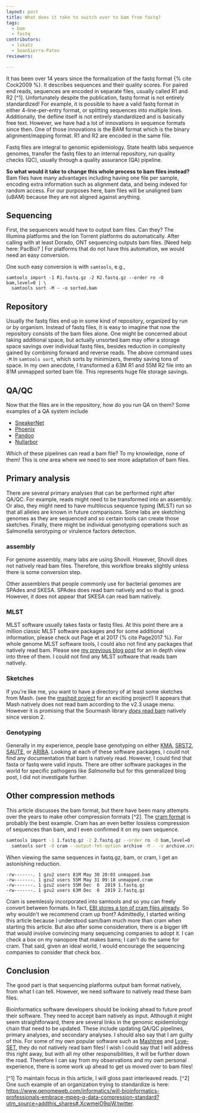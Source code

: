 ```yaml
---
layout: post
title: What does it take to switch over to bam from fastq?
tags:
  - bam
  - fastq 
contributors:
  - lskatz
  - SeanSierra-Patev
reviewers:

---
```


It has been over 14 years since the formalization of the fastq format {% cite Cock2009 %}.
It describes sequences and their quality scores.
For paired end reads, sequences are encoded in separate files, usually called R1 and R2 [^1].
Unfortunately despite the publication,
fastq format is not entirely standardized!
For example, it is possible to have a valid fastq format in either 4-line-per-entry format,
or splitting sequences into multiple lines.
Additionally, the defline itself is not entirely standardized and is basically free text.
However, we have had a lot of innovations in sequence formats since then.
One of those innovations is the BAM format which is the binary alignment/mapping format.
R1 and R2 are encoded in the same file.

Fastq files are integral to genomic epidemiology.
State health labs sequence genomes,
transfer the fastq files to an internal repository,
run quality checks (QC), usually through a quality assurance (QA) pipeline.

**So what would it take to change this whole process to bam files instead?**
Bam files have many advantages including having one file per sample,
encoding extra information such as alignment data,
and being indexed for random access.
For our purposes here, bam files will be unaligned bam (uBAM)
because they are not aligned against anything.

## Sequencing

First, the sequencers would have to output bam files.
Can they?
The Illumina platforms and the Ion Torrent platforms do automatically.
After calling with at least Dorado, ONT sequencing outputs bam files.
[Need help here: PacBio? ]
For platforms that do not have this automation,
we would need an easy conversion.

One such easy conversion is with `samtools`, e.g.,

```shell
samtools import -1 R1.fastq.gz -2 R2.fastq.gz --order ro -O bam,level=0 | \
  samtools sort -M - -o sorted.bam
```

## Repository

Usually the fastq files end up in some kind of repository, organized by
run or by organism.
Instead of fastq files, it is easy to imagine that now the 
repository consists of the bam files alone.
One might be concerned about taking additional space,
but actually unsorted bam may offer a storage space savings over individual fastq files,
besides reduction in complexity gained by combining forward and reverse reads.
The above command uses `-M` in `samtools sort`, which sorts by minimizers, thereby saving tons of space.
In my own anecdote, I transformed a 63M R1 and 55M R2 file into an 81M unmapped sorted bam file.
This represents huge file storage savings.

## QA/QC

Now that the files are in the repository, how do you run QA on them?
Some examples of a QA system include

* [SneakerNet](https://github.com/lskatz/SneakerNet)
* [Phoenix](https://github.com/CDCgov/phoenix)
* [Pandoo](https://github.com/schultzm/pandoo)
* [Nullarbor](https://github.com/tseemann/nullarbor)

Which of these pipelines can read a bam file?
To my knowledge, none of them!
This is one area where we need to see more adaptation of bam files.

## Primary analysis

There are several primary analyses that can be performed
right after QA/QC.
For example, reads might need to be transformed into an assembly.
Or also, they might need to have multilocus sequence typing (MLST)
run so that all alleles are known in future comparisons.
Some labs are sketching genomes as they are sequenced
and so certain tools can create those sketches.
Finally, there might be individual genotyping operations
such as Salmonella serotyping or virulence factors detection.

### assembly

For genome assembly, many labs are using Shovill.
However, Shovill does not natively read bam files.
Therefore, this workflow breaks slightly unless there is some conversion step.

Other assemblers that people commonly use for bacterial genomes are SPAdes and SKESA.
SPAdes does read bam natively and so that is good.
However, it does not appear that SKESA can read bam natively.

### MLST

MLST software usually takes fasta or fastq files.
At this point there are a million classic MLST software packages and for some additional information,
please check out Page et al 2017 {% cite Page2017 %}.
For whole genome MLST software tools, I could also not find any packages that natively read bam.
Please see [my previous blog post](https://lskatz.github.io/posts/2023/04/09/wgMLST.html) for an in depth view into three of them.
I could not find any MLST software that reads bam natively.

### Sketches

If you're like me, you want to have a directory of at least some sketches from Mash.
(see the [mashpit project](https://github.com/tongzhouxu/mashpit) for an exciting project!)
It appears that Mash natively does not read bam according to the v2.3 usage menu.
However it is promising that the Sourmash library [_does_ read bam](https://sourmash.readthedocs.io/en/latest/release-notes/sourmash-2.0.html#major-new-features-since-1-0) natively since version 2.

### Genotyping

Generally in my experience, people base genotyping on either
[KMA](https://bitbucket.org/genomicepidemiology/kma),
[SRST2](https://github.com/katholt/srst2),
[SAUTE](https://github.com/ncbi/SKESA),
or [ARIBA](https://github.com/sanger-pathogens/ariba).
Looking at each of these software packages, I could not find any documentation that bam is natively read.
However, I could find that fasta or fastq were valid inputs.
There are other software packages in the world for specific pathogens like _Salmonella_
but for this generalized blog post, I did not investigate further.

## Other compression methods

This article discusses the bam format, but there have been many attempts over the years to make other compression formats [^2].
The [cram format](https://samtools.github.io/hts-specs/CRAMv3.pdf) is probably the best example.
Cram has an even better lossless compression of sequences than bam,
and I even confirmed it on my own sequence.

```bash
samtools import -1 1.fastq.gz -2 2.fastq.gz --order ro -O bam,level=0 | \
  samtools sort -O cram --output-fmt-option archive -M - -o archive.cram
```

When viewing the same sequences in fastq.gz, bam, or cram, I get an astonishing reduction.

```text
-rw-------. 1 gzu2 users 81M May 30 20:03 unmapped.bam
-rw-------. 1 gzu2 users 55M May 31 09:18 unmapped.cram
-rw-------. 1 gzu2 users 55M Dec  6  2019 1.fastq.gz
-rw-------. 1 gzu2 users 63M Dec  6  2019 2.fastq.gz
```

Cram is seemlessly incorporated into samtools and so you can freely convert between formats.
In fact, [EBI stores a ton of cram files already](https://x.com/BonfieldJames/status/1182180199657607168).
So why wouldn't we recommend cram up front?
Admittedly, I started writing this article because I understood sam/bam much more than cram when starting this article.
But also after some consideration, there is a bigger lift that would involve convincing many sequencing companies to adopt it.
I can check a box on my nanopore that makes bams; I can't do the same for cram.
That said, given an ideal world, I would encourage the sequencing companies to consider that check box.

## Conclusion

The good part is that sequencing platforms output bam format natively, from what I can tell.
However, we need software to natively read these bam files.

Bioinformatics software developers should be looking ahead
to future proof their software.
They need to accept bam natively as input.
Although it might seem straightforward, there are several
links in the genomic epidemiology chain that need to be
updated.
These include updating QA/QC pipelines, primary analyses, and
secondary analyses.
I should also say that I am guilty of this.
For some of my own popular software such as 
[Mashtree](https://github.com/lskatz/mashtree/tree/master/.github/workflows)
and [Lyve-SET](https://github.com/lskatz/lyve-SET/), they do not natively read bam files!
I wish I could say that I will address this right away, but with all my other responsibilities, it will be further down the road.
Therefore I can say from my observations and my own personal experience, there is some work up ahead to get us moved over to bam files!

[^1] To maintain focus in this article, I will gloss past interleaved reads.
[^2] One such example of an organization trying to standardize is here: <https://www.genomeweb.com/informatics/will-bioinformatics-professionals-embrace-mpeg-g-data-compression-standard?utm_source=addthis_shares#.XcwmeiO9qjW.twitter>.
